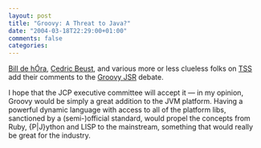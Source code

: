 ```yaml
---
layout: post
title: "Groovy: A Threat to Java?"
date: "2004-03-18T22:29:00+01:00"
comments: false
categories: 
---
```


<p><a href="http://www.dehora.net/journal/archives/000404.html">Bill de h&#211;ra</a>, <a href="http://beust.com/weblog/archives/000100.html">Cedric Beust</a>, and various more or less clueless folks on <a href="http://www.theserverside.com/news/thread.tss?thread_id=24525">TSS</a> add their comments to the <a href="http://weblogs.java.net/pub/wlg/1125">Groovy JSR</a> debate. </p>

<p>I hope that the JCP executive committee will accept it &mdash; in my opinion, Groovy would be simply a great addition to the JVM platform. Having a powerful dynamic language with access to all of the platform libs, sanctioned by a (semi-)official standard, would propel the concepts from Ruby, {P|J}ython and LISP to the mainstream, something that would really be great for the industry.</p>


